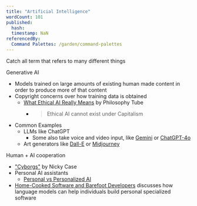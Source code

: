 ```yaml
---
title: "Artificial Intelligence"
wordCount: 101
published:
  hash: 
  timestamp: NaN
referencedBy:
  Command Palettes: /garden/command-palettes
---
```


Catch all term that refers to many different things

Generative AI
- Models trained on large amounts of existing human made content in order to produce more of that content
- Copyright concerns over how training data is obtained
	- [What Ethical AI Really Means](https://nebula.tv/videos/philosophytube-what-ethical-ai-really-means/) by Philosophy Tube
		- > Ethical AI cannot exist under Capitalism
- Common Examples
	- LLMs like ChatGPT
		- Some also take voice and video input, like [Gemini](https://gemini.google.com) or [ChatGPT-4o](https://openai.com/index/hello-gpt-4o/)
	- Art generators like [Dall-E](https://openai.com/index/dall-e-3/) or [Midjourney](https://www.midjourney.com/home)

Human + AI cooperation
- ["Cyborgs"](https://www.patreon.com/posts/cyborgs-85486143) by Nicky Case
- Personal AI assistants
	- [Personal vs Personalized AI](https://doc.searls.com/2024/05/10/personal-vs-personalized/)
- [Home-Cooked Software and Barefoot Developers](https://maggieappleton.com/home-cooked-software) discusses how language models can help individuals build personal specialized software